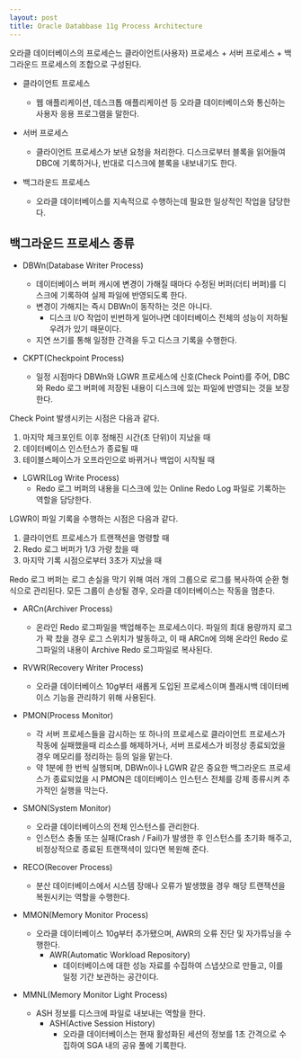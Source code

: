 ```yaml
---
layout: post
title: Oracle Databbase 11g Process Architecture
---
```


오라클 데이터베이스의 프로세슨느 클라이언트(사용자) 프로세스 + 서버 프로세스 + 백그라운드 프로세스의 조합으로 구성된다.

- 클라이언트 프로세스
    - 웹 애플리케이션, 데스크톱 애플리케이션 등 오라클 데이터베이스와 통신하는 사용자 응용 프로그램을 말한다.

- 서버 프로세스
    - 클라이언트 프로세스가 보낸 요청을 처리한다. 디스크로부터 블록을 읽어들여 DBC에 기록하거나, 반대로 디스크에 블록을 내보내기도 한다.

- 백그라운드 프로세스
    - 오라클 데이터베이스를 지속적으로 수행하는데 필요한 일상적인 작업을 담당한다.

## 백그라운드 프로세스 종류

- DBWn(Database Writer Process)
    - 데이터베이스 버퍼 캐시에 변경이 가해질 때마다 수정된 버퍼(더티 버퍼)를 디스크에 기록하여 실제 파일에 반영되도록 한다.
    - 변경이 가해지는 즉시 DBWn이 동작하는 것은 아니다.
        - 디스크 I/O 작업이 빈번하게 일어나면 데이터베이스 전체의 성능이 저하될 우려가 있기 때문이다.
    - 지연 쓰기를 통해 일정한 간격을 두고 디스크 기록을 수행한다.

- CKPT(Checkpoint Process)
    - 일정 시점마다 DBWn와 LGWR 프로세스에 신호(Check Point)를 주어, DBC와 Redo 로그 버퍼에 저장된 내용이 디스크에 있는 파일에 반영되는 것을 보장한다.

Check Point 발생시키는 시점은 다음과 같다.

1. 마지막 체크포인트 이후 정해진 시간(초 단위)이 지났을 때
2. 데이터베이스 인스턴스가 종료될 때
3. 테이블스페이스가 오프라인으로 바뀌거나 백업이 시작될 때

- LGWR(Log Write Process)
    - Redo 로그 버퍼의 내용을 디스크에 있는 Online Redo Log 파일로 기록하는 역할을 담당한다.

LGWR이 파일 기록을 수행하는 시점은 다음과 같다.

1. 클라이언트 프로세스가 트랜잭션을 명령할 때
2. Redo 로그 버퍼가 1/3 가량 찼을 때
3. 마지막 기록 시점으로부터 3초가 지났을 때

Redo 로그 버퍼는 로그 손실을 막기 위해 여러 개의 그룹으로 로그를 복사하여 순환 형식으로 관리된다. 모든 그룹이 손상될 경우, 오라클 데이터베이스는 작동을 멈춘다.

- ARCn(Archiver Process)
    - 온라인 Redo 로그파일을 백업해주는 프로세스이다. 파일의 최대 용량까지 로그가 꽉 찼을 경우 로그 스위치가 발동하고, 이 때 ARCn에 의해 온라인 Redo 로그파일의 내용이 Archive Redo 로그파일로 복사된다.

- RVWR(Recovery Writer Process)
    - 오라클 데이터베이스 10g부터 새롭게 도입된 프로세스이며 플래시백 데이터베이스 기능을 관리하기 위해 사용된다.

- PMON(Process Monitor)
    - 각 서버 프로세스들을 감시하는 또 하나의 프로세스로 클라이언트 프로세스가 작동에 실패했을때 리소스를 해제하거나, 서버 프로세스가 비정상 종료되었을 경우 메모리를 정리하는 등의 일을 맡는다.
    - 약 1분에 한 번씩 실행되며, DBWn이나 LGWR 같은 중요한 백그라운드 프로세스가 종료되었을 시 PMON은 데이터베이스 인스턴스 전체를 강제 종류시켜 추가적인 실행을 막는다.

- SMON(System Monitor)
    - 오라클 데이터베이스의 전체 인스턴스를 관리한다.
    - 인스턴스 충돌 또는 실패(Crash / Fail)가 발생한 후 인스턴스를 초기화 해주고, 비정상적으로 종료된 트랜잭셕이 있다면 복원해 준다.

- RECO(Recover Process)
    - 분산 데이터베이스에서 시스템 장애나 오류가 발생했을 경우 해당 트랜잭션을 복원시키는 역할을 수행한다.

- MMON(Memory Monitor Process)
    - 오라클 데이터베이스 10g부터 추가됐으며, AWR의 오류 진단 및 자가튜닝을 수행한다.
        - AWR(Automatic Workload Repository)
            - 데이터베이스에 대한 성능 자료를 수집하여 스냅샷으로 만들고, 이를 일정 기간 보관하는 공간이다.

- MMNL(Memory Monitor Light Process)
    - ASH 정보를 디스크에 파일로 내보내는 역할을 한다.
        - ASH(Active Session History)
            - 오라클 데이터베이스는 현재 활성화된 세션의 정보를 1초 간격으로 수집하여 SGA 내의 공유 풀에 기록한다.

